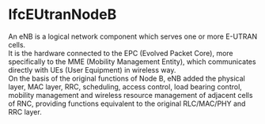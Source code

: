 IfcEUtranNodeB
==============
An eNB is a logical network component which serves one or more E-UTRAN cells.  
It is the hardware connected to the EPC (Evolved Packet Core), more
specifically to the MME (Mobility Management Entity), which communicates
directly with UEs (User Equipment) in wireless way.  
On the basis of the original functions of Node B, eNB added the physical
layer, MAC layer, RRC, scheduling, access control, load bearing control,
mobility management and wireless resource management of adjacent cells of RNC,
providing functions equivalent to the original RLC/MAC/PHY and RRC layer.


